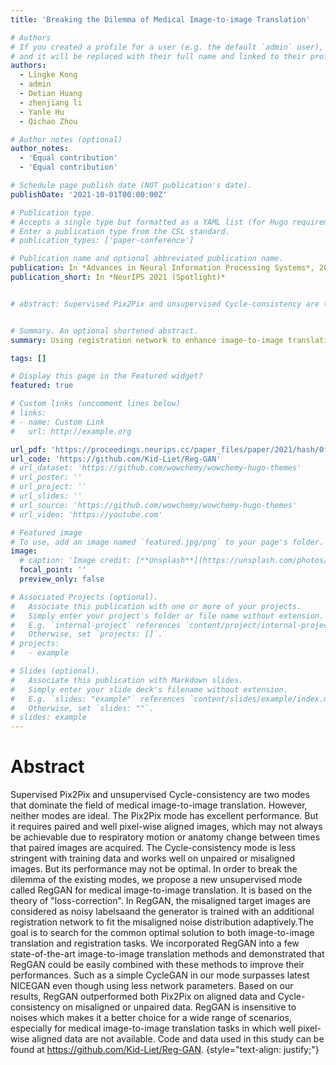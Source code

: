 ```yaml
---
title: 'Breaking the Dilemma of Medical Image-to-image Translation'

# Authors
# If you created a profile for a user (e.g. the default `admin` user), write the username (folder name) here
# and it will be replaced with their full name and linked to their profile.
authors:
  - Lingke Kong
  - admin
  - Detian Huang
  - zhenjiang li
  - Yanle Hu
  - Qichao Zhou

# Author notes (optional)
author_notes:
  - 'Equal contribution'
  - 'Equal contribution'

# Schedule page publish date (NOT publication's date).
publishDate: '2021-10-01T00:00:00Z'

# Publication type.
# Accepts a single type but formatted as a YAML list (for Hugo requirements).
# Enter a publication type from the CSL standard.
# publication_types: ['paper-conference']

# Publication name and optional abbreviated publication name.
publication: In *Advances in Neural Information Processing Systems*, 2021
publication_short: In *NeurIPS 2021 (Spotlight)*


# abstract: Supervised Pix2Pix and unsupervised Cycle-consistency are two modes that dominate the field of medical image-to-image translation. However, neither modes are ideal. The Pix2Pix mode has excellent performance. But it requires paired and well pixel-wise aligned images, which may not always be achievable due to respiratory motion or anatomy change between times that paired images are acquired. The Cycle-consistency mode is less stringent with training data and works well on unpaired or misaligned images. But its performance may not be optimal. In order to break the dilemma of the existing modes, we propose a new unsupervised mode called RegGAN for medical image-to-image translation. It is based on the theory of "loss-correction". In RegGAN, the misaligned target images are considered as noisy labelsaand the generator is trained with an additional registration network to fit the misaligned noise distribution adaptively.The goal is to search for the common optimal solution to both image-to-image translation and registration tasks. We incorporated RegGAN into a few state-of-the-art image-to-image translation methods and demonstrated that RegGAN could be easily combined with these methods to improve their performances. Such as a simple CycleGAN in our mode surpasses latest NICEGAN even though using less network parameters. Based on our results, RegGAN outperformed both Pix2Pix on aligned data and Cycle-consistency on misaligned or unpaired data. RegGAN is insensitive to noises which makes it a better choice for a wide range of scenarios, especially for medical image-to-image translation tasks in which well pixel-wise aligned data are not available. Code and data used in this study can be found at https://github.com/Kid-Liet/Reg-GAN.


# Summary. An optional shortened abstract.
summary: Using registration network to enhance image-to-image translation.

tags: []

# Display this page in the Featured widget?
featured: true

# Custom links (uncomment lines below)
# links:
# - name: Custom Link
#   url: http://example.org

url_pdf: 'https://proceedings.neurips.cc/paper_files/paper/2021/hash/0f2818101a7ac4b96ceeba38de4b934c-Abstract.html'
url_code: 'https://github.com/Kid-Liet/Reg-GAN'
# url_dataset: 'https://github.com/wowchemy/wowchemy-hugo-themes'
# url_poster: ''
# url_project: ''
# url_slides: ''
# url_source: 'https://github.com/wowchemy/wowchemy-hugo-themes'
# url_video: 'https://youtube.com'

# Featured image
# To use, add an image named `featured.jpg/png` to your page's folder.
image:
  # caption: 'Image credit: [**Unsplash**](https://unsplash.com/photos/pLCdAaMFLTE)'
  focal_point: ''
  preview_only: false

# Associated Projects (optional).
#   Associate this publication with one or more of your projects.
#   Simply enter your project's folder or file name without extension.
#   E.g. `internal-project` references `content/project/internal-project/index.md`.
#   Otherwise, set `projects: []`.
# projects:
#   - example

# Slides (optional).
#   Associate this publication with Markdown slides.
#   Simply enter your slide deck's filename without extension.
#   E.g. `slides: "example"` references `content/slides/example/index.md`.
#   Otherwise, set `slides: ""`.
# slides: example
---
```


<!-- {{% callout note %}}
Click the _Cite_ button above to demo the feature to enable visitors to import publication metadata into their reference management software.
{{% /callout %}}

{{% callout note %}}
Create your slides in Markdown - click the _Slides_ button to check out the example.
{{% /callout %}} -->

<!-- Add the publication's **full text** or **supplementary notes** here. You can use rich formatting such as including [code, math, and images](https://wowchemy.com/docs/content/writing-markdown-latex/). -->

# Abstract
Supervised Pix2Pix and unsupervised Cycle-consistency are two modes that dominate the field of medical image-to-image translation. However, neither modes are ideal. The Pix2Pix mode has excellent performance. But it requires paired and well pixel-wise aligned images, which may not always be achievable due to respiratory motion or anatomy change between times that paired images are acquired. The Cycle-consistency mode is less stringent with training data and works well on unpaired or misaligned images. But its performance may not be optimal. In order to break the dilemma of the existing modes, we propose a new unsupervised mode called RegGAN for medical image-to-image translation. It is based on the theory of "loss-correction". In RegGAN, the misaligned target images are considered as noisy labelsaand the generator is trained with an additional registration network to fit the misaligned noise distribution adaptively.The goal is to search for the common optimal solution to both image-to-image translation and registration tasks. We incorporated RegGAN into a few state-of-the-art image-to-image translation methods and demonstrated that RegGAN could be easily combined with these methods to improve their performances. Such as a simple CycleGAN in our mode surpasses latest NICEGAN even though using less network parameters. Based on our results, RegGAN outperformed both Pix2Pix on aligned data and Cycle-consistency on misaligned or unpaired data. RegGAN is insensitive to noises which makes it a better choice for a wide range of scenarios, especially for medical image-to-image translation tasks in which well pixel-wise aligned data are not available. Code and data used in this study can be found at https://github.com/Kid-Liet/Reg-GAN.
{style="text-align: justify;"}